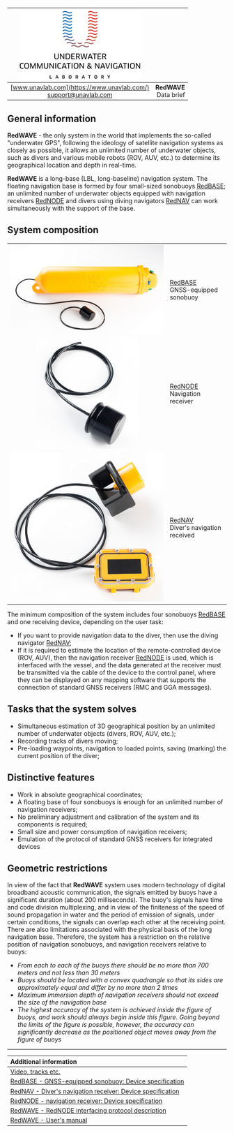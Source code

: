 | ![logo](/documentation/sm_logo.png) |  |
| :---: | ---: |
| [www.unavlab.com](https://www.unavlab.com/) <br/> [support@unavlab.com](mailto:support@unavlab.com) | **RedWAVE**<br/> Data brief |

<div style="page-break-after: always;"></div>

## General information
**RedWAVE** - the only system in the world that implements the so-called "underwater GPS", following the ideology of satellite 
navigation systems as closely as possible, it allows an unlimited number of underwater objects, such as divers and various mobile robots (ROV, AUV, etc.) to determine
its geographical location and depth in real-time.

**RedWAVE** is a long-base (LBL, long-baseline) navigation system. The floating navigation base is formed by four small-sized
sonobuoys [RedBASE](RedBASE_Specification_en.md); an unlimited number of underwater objects equipped with navigation receivers [RedNODE](RedNODE_Specification_en.md) and divers using diving navigators [RedNAV](RedNAV_Specification_en.md) can work simultaneously with the support of the base.

<div style="page-break-after: always;"></div>

## System composition

|  |  |
| :---: | :--- |
| ![RedBASE](/documentation/def_redbase_yellow.png) | [RedBASE](RedBASE_Specification_en.md) <br/> GNSS-equipped sonobuoy |
| ![RedNODE](/documentation/def_modem_black.png) | [RedNODE](RedNODE_Specification_en.md) <br/> Navigation receiver |
| ![RedNAV](/documentation/def_rednav_yellow.png) | [RedNAV](RedNAV_Specification_en.md) <br/> Diver's navigation received |

The minimum composition of the system includes four sonobuoys [RedBASE](RedBASE_Specification_en.md) and one receiving device, 
depending on the user task:
* If you want to provide navigation data to the diver, then use the diving navigator [RedNAV](RedNAV_Specification_en.md);
* If it is required to estimate the location of the remote-controlled device (ROV, AUV), then the navigation receiver 
[RedNODE](RedNODE_Specification_en.md) is used, which is interfaced with the vessel, and the data generated at the receiver must be 
transmitted via the cable of the device to the control panel, where they can be displayed on any mapping software that supports the 
connection of standard GNSS receivers (RMC and GGA messages).

<div style="page-break-after: always;"></div>

## Tasks that the system solves
* Simultaneous estimation of 3D geographical position by an unlimited number of underwater objects (divers, ROV, AUV, etc.);
* Recording tracks of divers moving;
* Pre-loading waypoints, navigation to loaded points, saving (marking) the current position of the diver;

<div style="page-break-after: always;"></div>

## Distinctive features
* Work in absolute geographical coordinates;
* A floating base of four sonobuoys is enough for an unlimited number of navigation receivers;
* No preliminary adjustment and calibration of the system and its components is required;
* Small size and power consumption of navigation receivers;
* Emulation of the protocol of standard GNSS receivers for integrated devices

<div style="page-break-after: always;"></div>

## Geometric restrictions
In view of the fact that **RedWAVE** system uses modern technology of digital broadband acoustic communication, the signals emitted by 
buoys have a significant duration (about 200 milliseconds). The buoy's signals have time and code division multiplexing, and in view of 
the finiteness of the speed of sound propagation in water and the period of emission of signals, under certain conditions, the signals 
can overlap each other at the receiving point. There are also limitations associated with the physical basis of the long navigation base.
Therefore, the system has a restriction on the relative position of navigation sonobuoys, and navigation receivers relative to buoys:
* _From each to each of the buoys there should be no more than 700 meters and not less than 30 meters_
* _Buoys should be located with a convex quadrangle so that its sides are approximately equal and differ by no more than 2 times_
* _Maximum immersion depth of navigation receivers should not exceed the size of the navigation base_
* _The highest accuracy of the system is achieved inside the figure of buoys, and work should always begin inside this figure. 
Going beyond the limits of the figure is possible, however, the accuracy can significantly decrease as the positioned object moves away 
from the figure of buoys_

<div style="page-break-after: always;"></div>

_________  

| **Additional information** |
| :--- |
| [Video, tracks etc.](media.md) |
| [RedBASE - GNSS-equipped sonobuoy: Device specification](RedBASE_Specification_en.md) |
| [RedNAV - Diver's navigation receiver: Device specification](RedNAV_Specification_en.md) |
| [RedNODE - navigation receiver: Device specification](RedNODE_Specification_en.md) |
| [RedWAVE - RedNODE interfacing protocol description](RedWAVE_Protocol_Specification_en.md) |
| [RedWAVE - User's manual](RedWAVE_Users_Manual_en.md) |
